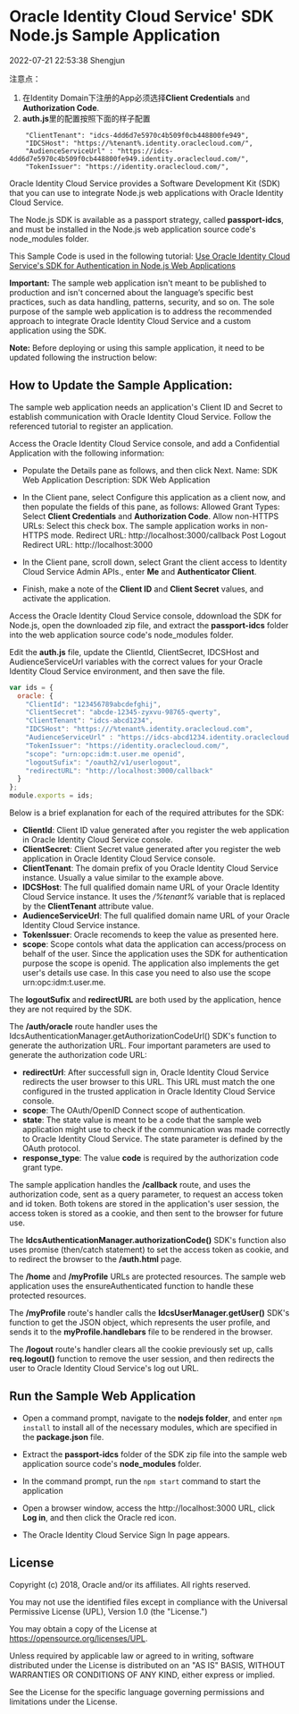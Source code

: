 
# Oracle Identity Cloud Service' SDK Node.js Sample Application

2022-07-21 22:53:38 Shengjun

注意点：
1. 在Identity Domain下注册的App必须选择**Client Credentials** and **Authorization Code**.
2. **auth.js**里的配置按照下面的样子配置
  ```
      "ClientTenant": "idcs-4dd6d7e5970c4b509f0cb448800fe949",
      "IDCSHost": "https://%tenant%.identity.oraclecloud.com/",
      "AudienceServiceUrl" : "https://idcs-4dd6d7e5970c4b509f0cb448800fe949.identity.oraclecloud.com/",
      "TokenIssuer": "https://identity.oraclecloud.com/",
  ```


Oracle Identity Cloud Service provides a Software Development Kit (SDK) that you can use to integrate Node.js web applications with Oracle Identity Cloud Service.

The Node.js SDK is available as a passport strategy, called **passport-idcs**, and must be installed in the Node.js web application source code's node_modules folder.

This Sample Code is used in the following tutorial: [Use Oracle Identity Cloud Service's SDK for Authentication in Node.js Web Applications](https://apexapps.oracle.com/pls/apex/f?p=44785:112:0::::P112_CONTENT_ID:22661)

**Important:** The sample web application isn't meant to be published to production and isn't concerned about the language’s specific best practices, such as data handling, patterns, security, and so on. The sole purpose of the sample web application is to address the recommended approach to integrate Oracle Identity Cloud Service and a custom application using the SDK.

**Note:** Before deploying or using this sample application, it need to be updated following the instruction below:

## How to Update the Sample Application:

The sample web application needs an application's Client ID and Secret to establish communication with Oracle Identity Cloud Service.  Follow the referenced tutorial to register an application.

Access the Oracle Identity Cloud Service console, and add a Confidential Application with the following information:
- Populate the Details pane as follows, and then click Next.
    Name: SDK Web Application
    Description: SDK Web Application

- In the Client pane, select Configure this application as a client now, and then populate the fields of this pane, as follows:
    Allowed Grant Types: Select **Client Credentials** and **Authorization Code**.
    Allow non-HTTPS URLs: Select this check box. The sample application works in non-HTTPS mode.
    Redirect URL: http://localhost:3000/callback
    Post Logout Redirect URL: http://localhost:3000

- In the Client pane, scroll down, select Grant the client access to Identity Cloud Service Admin APIs., enter **Me** and **Authenticator Client**.  
- Finish, make a note of the **Client ID** and **Client Secret** values, and activate the application.

Access the Oracle Identity Cloud Service console, ddownload the SDK for Node.js, open the downloaded zip file, and extract the **passport-idcs** folder into the web application source code's node_modules folder.

Edit the **auth.js** file, update the ClientId, ClientSecret, IDCSHost and AudienceServiceUrl variables with the correct values for your Oracle Identity Cloud Service environment, and then save the file.
```javascript
var ids = {
  oracle: {
    "ClientId": "123456789abcdefghij",
    "ClientSecret": "abcde-12345-zyxvu-98765-qwerty",
    "ClientTenant": "idcs-abcd1234",
    "IDCSHost": "https:///%tenant%.identity.oraclecloud.com",
    "AudienceServiceUrl" : "https://idcs-abcd1234.identity.oraclecloud.com",
    "TokenIssuer": "https://identity.oraclecloud.com/",
    "scope": "urn:opc:idm:t.user.me openid",
    "logoutSufix": "/oauth2/v1/userlogout",
    "redirectURL": "http://localhost:3000/callback"
  }
};
module.exports = ids;
```

Below is a brief explanation  for each of the required attributes for the SDK:
- **ClientId**: Client ID value generated after you register the web application in Oracle Identity Cloud Service console.
- **ClientSecret**: Client Secret value generated after you register the web application in Oracle Identity Cloud Service console.
- **ClientTenant**: The domain prefix of you Oracle Identity Cloud Service instance. Usually a value similar to the example above.
- **IDCSHost**: The full qualified domain name URL of your Oracle Identity Cloud Service instance. It uses the */%tenant%* variable that is replaced by the **ClientTenant** attribute value.
- **AudienceServiceUrl**: The full qualified domain name URL of your Oracle Identity Cloud Service instance.
- **TokenIssuer**: Oracle recomends to keep the value as presented here.
- **scope**: Scope contols what data the application can access/process on behalf of the user. Since the application uses the SDK for authentication purpose the scope is openid. The application also implements the get user's details use case. In this case you need to also use the scope urn:opc:idm:t.user.me.

The **logoutSufix** and **redirectURL** are both used by the application, hence they are not required by the SDK.

The **/auth/oracle** route handler uses the IdcsAuthenticationManager.getAuthorizationCodeUrl() SDK's function to generate the authorization URL.
Four important parameters are used to generate the authorization code URL:
- **redirectUrl**: After successfull sign in, Oracle Identity Cloud Service redirects the user browser to this URL. This URL must match the one configured in the trusted application in Oracle Identity Cloud Service console.
- **scope**: The OAuth/OpenID Connect scope of authentication.
- **state**: The state value is meant to be a code that the sample web application might use to check if the communication was made correctly to Oracle Identity Cloud Service. The state parameter is defined by the OAuth protocol.
- **response_type**: The value **code** is required by the authorization code grant type.

The sample application handles the **/callback** route, and uses the authorization code, sent as a query parameter, to request an access token and id token. Both tokens are stored in the application's user session,  the access token is stored as a cookie, and then sent to the browser for future use.

The **IdcsAuthenticationManager.authorizationCode()** SDK's function also uses promise (then/catch statement) to set the access token as cookie, and to redirect the browser to the **/auth.html** page.

The **/home** and **/myProfile** URLs are protected resources. The sample web application uses the ensureAuthenticated function to handle these protected resources.

The **/myProfile** route's handler calls the **IdcsUserManager.getUser()** SDK's function to get the JSON object, which represents the user profile, and sends it to the **myProfile.handlebars** file to be rendered in the browser.

The **/logout** route's handler clears all the cookie previously set up, calls **req.logout()** function to remove the user session, and then redirects the user to Oracle Identity Cloud Service's log out URL.

## Run the Sample Web Application

- Open a command prompt, navigate to the **nodejs folder**, and enter `npm install` to install all of the necessary modules, which are specified in the **package.json** file.

- Extract the **passport-idcs** folder of the SDK zip file into the sample web application source code's **node_modules** folder.

- In the command prompt, run the `npm start` command to start the application

- Open a browser window, access the http://localhost:3000 URL, click **Log in**, and then click the Oracle red icon.

- The Oracle Identity Cloud Service Sign In page appears.

## License

Copyright (c) 2018, Oracle and/or its affiliates. All rights reserved.

You may not use the identified files except in compliance with the Universal Permissive License (UPL), Version 1.0 (the "License.")

You may obtain a copy of the License at https://opensource.org/licenses/UPL.

Unless required by applicable law or agreed to in writing, software distributed under the License is distributed on an "AS IS" BASIS, WITHOUT WARRANTIES OR CONDITIONS OF ANY KIND, either express or implied.

See the License for the specific language governing permissions and limitations under the License.
